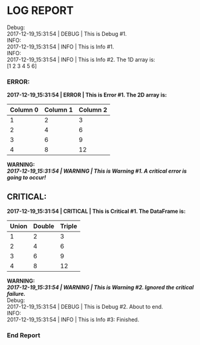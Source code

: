 # LOG REPORT  
Debug:  
2017-12-19_15:31:54 | DEBUG | This is Debug #1.  
INFO:  
2017-12-19_15:31:54 | INFO | This is Info #1.  
INFO:  
2017-12-19_15:31:54 | INFO | This is Info #2. The 1D array is:  
[1 2 3 4 5 6]  
### ERROR:  
**2017-12-19_15:31:54 | ERROR | This is Error #1. The 2D array is:**  
  
| Column 0 | Column 1 | Column 2 |
 | :---- | :---- | :---- |
| 1 | 2 | 3 |
| 2 | 4 | 6 |
| 3 | 6 | 9 |
| 4 | 8 | 12 |
**WARNING:**  
***2017-12-19_15:31:54 | WARNING | This is Warning #1. A critical error is going to occur!***  
## CRITICAL:  
**2017-12-19_15:31:54 | CRITICAL | This is Critical #1. The DataFrame is:**  
  
| Union | Double | Triple |
 | :---- | :---- | :---- |
| 1 | 2 | 3 |
| 2 | 4 | 6 |
| 3 | 6 | 9 |
| 4 | 8 | 12 |
**WARNING:**  
***2017-12-19_15:31:54 | WARNING | This is Warning #2. Ignored the critical failure.***  
Debug:  
2017-12-19_15:31:54 | DEBUG | This is Debug #2. About to end.  
INFO:  
2017-12-19_15:31:54 | INFO | This is Info #3: Finished.  
### End Report  
